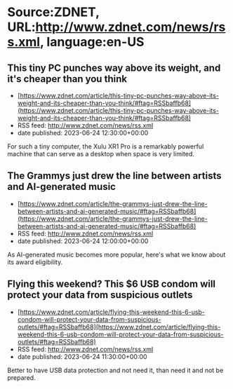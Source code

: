 # Source:ZDNET, URL:http://www.zdnet.com/news/rss.xml, language:en-US

## This tiny PC punches way above its weight, and it's cheaper than you think
 - [https://www.zdnet.com/article/this-tiny-pc-punches-way-above-its-weight-and-its-cheaper-than-you-think/#ftag=RSSbaffb68](https://www.zdnet.com/article/this-tiny-pc-punches-way-above-its-weight-and-its-cheaper-than-you-think/#ftag=RSSbaffb68)
 - RSS feed: http://www.zdnet.com/news/rss.xml
 - date published: 2023-06-24 12:30:00+00:00

For such a tiny computer, the Xulu XR1 Pro is a remarkably powerful machine that can serve as a desktop when space is very limited.

## The Grammys just drew the line between artists and AI-generated music
 - [https://www.zdnet.com/article/the-grammys-just-drew-the-line-between-artists-and-ai-generated-music/#ftag=RSSbaffb68](https://www.zdnet.com/article/the-grammys-just-drew-the-line-between-artists-and-ai-generated-music/#ftag=RSSbaffb68)
 - RSS feed: http://www.zdnet.com/news/rss.xml
 - date published: 2023-06-24 12:00:00+00:00

As AI-generated music becomes more popular, here's what we know about its award eligibility.

## Flying this weekend? This $6 USB condom will protect your data from suspicious outlets
 - [https://www.zdnet.com/article/flying-this-weekend-this-6-usb-condom-will-protect-your-data-from-suspicious-outlets/#ftag=RSSbaffb68](https://www.zdnet.com/article/flying-this-weekend-this-6-usb-condom-will-protect-your-data-from-suspicious-outlets/#ftag=RSSbaffb68)
 - RSS feed: http://www.zdnet.com/news/rss.xml
 - date published: 2023-06-24 11:30:00+00:00

Better to have USB data protection and not need it, than need it and not be prepared.

